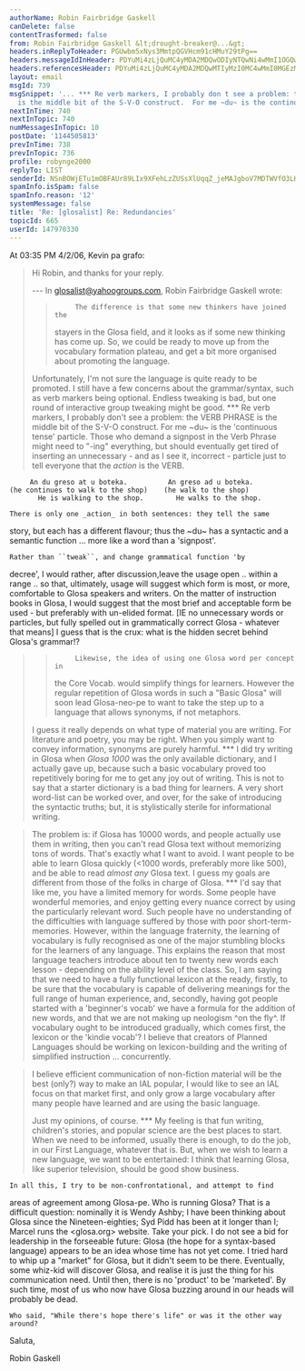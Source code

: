 ```yaml
---
authorName: Robin Fairbridge Gaskell
canDelete: false
contentTrasformed: false
from: Robin Fairbridge Gaskell &lt;drought-breaker@...&gt;
headers.inReplyToHeader: PGUwbm5xNys3MmtpQGVHcm91cHMuY29tPg==
headers.messageIdInHeader: PDYuMi4zLjQuMC4yMDA2MDQwODIyNTQwNi4wMmI1OGQwMEBwby5wYWNpZmljLm5ldC5hdT4=
headers.referencesHeader: PDYuMi4zLjQuMC4yMDA2MDQwMTIyMzI0MC4wMmI0MGEzMEBwby5wYWNpZmljLm5ldC5hdT4gPGUwbm5xNys3MmtpQGVHcm91cHMuY29tPg==
layout: email
msgId: 739
msgSnippet: '... *** Re verb markers, I probably don t see a problem: the VERB PHRASE
  is the middle bit of the S-V-O construct.  For me ~du~ is the continuous tense'
nextInTime: 740
nextInTopic: 740
numMessagesInTopic: 10
postDate: '1144505813'
prevInTime: 738
prevInTopic: 736
profile: robynge2000
replyTo: LIST
senderId: NSnBOWjETu1mOBFAUr89LIx9XFehLzZUSsXlUqqZ_jeMAJgboV7MDTWVfO3LHX_wouBOs-qdy1s1me7VP2HezQjZE2s0H3oNA3svvQzyu0L4oaFnSkixzPTSe_PvJqF5
spamInfo.isSpam: false
spamInfo.reason: '12'
systemMessage: false
title: 'Re: [glosalist] Re: Redundancies'
topicId: 665
userId: 147970330
---
```


At 03:35 PM 4/2/06, Kevin pa grafo:
>Hi Robin, and thanks for your reply.
>
>--- In glosalist@yahoogroups.com, Robin Fairbridge Gaskell wrote:
> >          The difference is that some new thinkers have joined the
> > stayers in the Glosa field, and it looks as if some new thinking has
> > come up.  So, we could be ready to move up from the vocabulary
> > formation plateau, and get a bit more organised about promoting the
> > language.
>
>Unfortunately, I'm not sure the language is quite ready to be
>promoted. I still have a few concerns about the grammar/syntax, such
>as verb markers being optional. Endless tweaking is bad, but one round
>of interactive group tweaking might be good.
*** Re verb markers, I probably don't see a problem: the VERB PHRASE 
is the middle bit of the S-V-O construct.  For me ~du~ is the 
'continuous tense' particle.  Those who demand a signpost in the Verb 
Phrase might need to "-ing" everything, but should eventually get 
tired of inserting an unnecessary - and as I see it, incorrect - 
particle just to tell everyone that the _action_ is the VERB.

         An du greso at u boteka.          An greso ad u boteka.
    (he continues to walk to the shop)    (he walk to the shop)
           He is walking to the shop.        He walks to the shop.

    There is only one _action_ in both sentences: they tell the same 
story, but each has a different flavour; thus the ~du~ has a 
syntactic and a semantic function ... more like a word than a 'signpost'.

    Rather than ``tweak``, and change grammatical function 'by 
decree', I would rather, after discussion,leave the usage open .. 
within a range .. so that, ultimately, usage will suggest which form 
is most, or more, comfortable to Glosa speakers and writers.  On the 
matter of instruction books in Glosa, I would suggest that the most 
brief and acceptable form be used - but preferably with un-elided 
format.  [IE no unnecessary words or particles, but fully spelled out 
in grammatically correct Glosa - whatever that means]
    I guess that is the crux: what is the hidden secret behind 
Glosa's grammar!?

> >          Likewise, the idea of using one Glosa word per concept in
> > the Core Vocab. would simplify things for learners.  However the
> > regular repetition of Glosa words in such a "Basic Glosa" will soon
> > lead Glosa-neo-pe to want to take the step up to a language that
> > allows synonyms, if not metaphors.
>
>I guess it really depends on what type of material you are writing.
>For literature and poetry, you may be right. When you simply want to
>convey information, synonyms are purely harmful.
***  I did try writing in Glosa when _Glosa 1000_ was the only 
available dictionary, and I actually gave up, because such a basic 
vocabulary proved too repetitively boring for me to get any joy out of writing.
       This is not to say that a starter dictionary is a bad thing 
for learners. A very short word-list can be worked over, and over, 
for the sake of introducing the syntactic truths; but, it is 
stylistically sterile for informational writing.


>The problem is: if Glosa has 10000 words, and people actually use them
>in writing, then you can't read Glosa text without memorizing tons of
>words. That's exactly what I want to avoid. I want people to be able
>to learn Glosa quickly (<1000 words, preferably more like 500), and be
>able to read *almost any* Glosa text. I guess my goals are different
>from those of the folks in charge of Glosa.
***  I'd say that like me, you have a limited memory for words.  Some 
people have wonderful memories, and enjoy getting every nuance 
correct by using the particularly relevant word.  Such people have no 
understanding of the difficulties with language suffered by those 
with poor short-term-memories.
                         However, within the language fraternity, the 
learning of vocabulary is fully recognised as one of the major 
stumbling blocks for the learners of any language.  This explains the 
reason that most language teachers introduce about ten to twenty new 
words each lesson - depending on the ability level of the class.
    So, I am saying that we need to have a fully functional lexicon 
at the ready, firstly, to be sure that the vocabulary is capable of 
delivering meanings for the full range of human experience, and, 
secondly, having got people started with a 'beginner's vocab' we have 
a formula for the addition of new words, and that we are not making 
up neologism ^on the fly^.
    If vocabulary ought to be introduced gradually, which comes 
first, the lexicon or the 'kindie vocab'?  I believe that creators of 
Planned Languages should be working on lexicon-building and the 
writing of simplified instruction ... concurrently.

>I believe efficient communication of non-fiction material will be the
>best (only?) way to make an IAL popular, I would like to see an IAL
>focus on that market first, and only grow a large vocabulary after
>many people have learned and are using the basic language.
>
>Just my opinions, of course.
***  My feeling is that fun writing, children's stories, and popular 
science are the best places to start.  When we need to be informed, 
usually there is enough, to do the job, in our First Language, 
whatever that is.  But, when we wish to learn a new language, we want 
to be entertained: I think that learning Glosa, like superior 
television, should be good show business.

    In all this, I try to be non-confrontational, and attempt to find 
areas of agreement among Glosa-pe.  Who is running Glosa?  That is a 
difficult question: nominally it is Wendy Ashby; I have been thinking 
about Glosa since the Nineteen-eighties; Syd Pidd has been at it 
longer than I; Marcel runs the <glosa.org> website.  Take your 
pick.  I do not see a bid for leadership in the forseeable future: 
Glosa (the hope for a syntax-based language) appears to be an idea 
whose time has not yet come.
    I tried hard to whip up a "market" for Glosa, but it didn't seem 
to be there.  Eventually, some whiz-kid will discover Glosa, and 
realise it is just the thing for his communication need.  Until then, 
there is no 'product' to be 'marketed'.  By such time, most of us who 
now have Glosa buzzing around in our heads will probably be dead.

    Who said, "While there's hope there's life" or was it the other way around?

Saluta,

Robin Gaskell 


